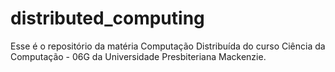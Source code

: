 # distributed_computing
Esse é o repositório da matéria Computação Distribuída do curso Ciência da Computação - 06G da Universidade Presbiteriana Mackenzie.
